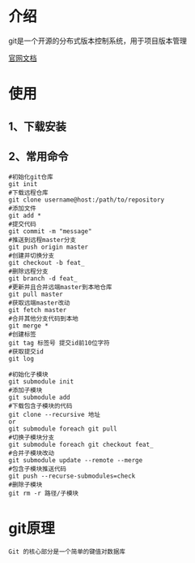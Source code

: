 # 介绍
git是一个开源的分布式版本控制系统，用于项目版本管理

[官网文档](https://git-scm.com/book/zh/v2)

# 使用

## 1、下载安装
## 2、常用命令
    #初始化git仓库
    git init
    #下载远程仓库
    git clone username@host:/path/to/repository
    #添加文件
    git add *
    #提交代码
    git commit -m "message"
    #推送到远程master分支
    git push origin master
    #创建并切换分支
    git checkout -b feat_
    #删除远程分支
    git branch -d feat_
    #更新并且合并远端master到本地仓库
    git pull master
    #获取远端master改动
    git fetch master
    #合并其他分支代码到本地
    git merge *
    #创建标签
    git tag 标签号 提交id前10位字符
    #获取提交id
    git log

    #初始化子模块
    git submodule init
    #添加子模块
    git submodule add
    #下载包含子模块的代码
    git clone --recursive 地址
    or
    git submodule foreach git pull
    #切换子模块分支
    git submodule foreach git checkout feat_
    #合并子模块改动
    git submodule update --remote --merge
    #包含子模块推送代码
    git push --recurse-submodules=check
    #删除子模块
    git rm -r 路径/子模块

# git原理

    Git 的核心部分是一个简单的键值对数据库

